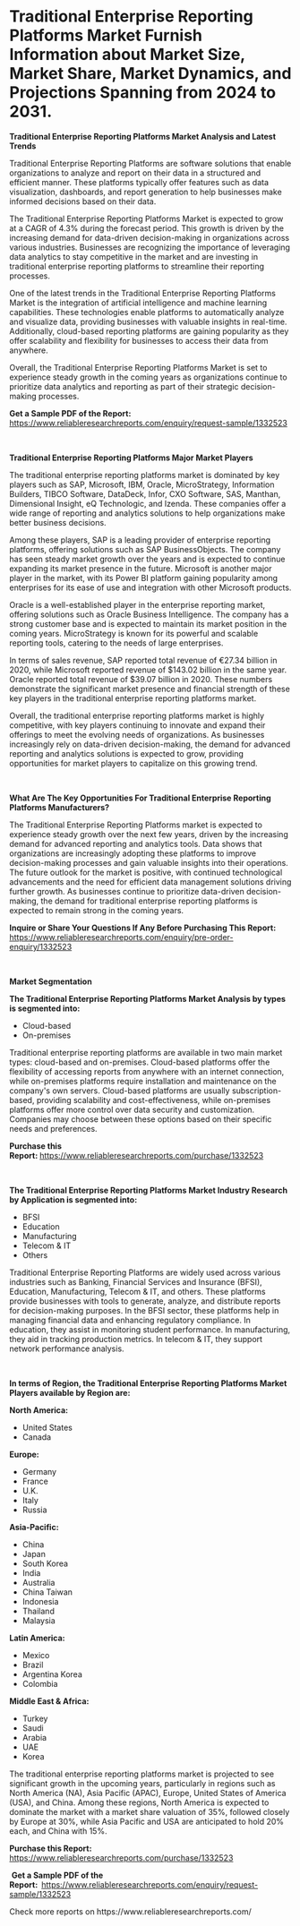 <p><h1>Traditional Enterprise Reporting Platforms Market Furnish Information about Market Size, Market Share, Market Dynamics, and Projections Spanning from 2024 to 2031.</h1></p><p><strong>Traditional Enterprise Reporting Platforms Market Analysis and Latest Trends</strong></p>
<p><p>Traditional Enterprise Reporting Platforms are software solutions that enable organizations to analyze and report on their data in a structured and efficient manner. These platforms typically offer features such as data visualization, dashboards, and report generation to help businesses make informed decisions based on their data.</p><p>The Traditional Enterprise Reporting Platforms Market is expected to grow at a CAGR of 4.3% during the forecast period. This growth is driven by the increasing demand for data-driven decision-making in organizations across various industries. Businesses are recognizing the importance of leveraging data analytics to stay competitive in the market and are investing in traditional enterprise reporting platforms to streamline their reporting processes.</p><p>One of the latest trends in the Traditional Enterprise Reporting Platforms Market is the integration of artificial intelligence and machine learning capabilities. These technologies enable platforms to automatically analyze and visualize data, providing businesses with valuable insights in real-time. Additionally, cloud-based reporting platforms are gaining popularity as they offer scalability and flexibility for businesses to access their data from anywhere.</p><p>Overall, the Traditional Enterprise Reporting Platforms Market is set to experience steady growth in the coming years as organizations continue to prioritize data analytics and reporting as part of their strategic decision-making processes.</p></p>
<p><strong>Get a Sample PDF of the Report:&nbsp;</strong> <a href="https://www.reliableresearchreports.com/enquiry/request-sample/1332523">https://www.reliableresearchreports.com/enquiry/request-sample/1332523</a></p>
<p>&nbsp;</p>
<p><strong>Traditional Enterprise Reporting Platforms Major Market Players</strong></p>
<p><p>The traditional enterprise reporting platforms market is dominated by key players such as SAP, Microsoft, IBM, Oracle, MicroStrategy, Information Builders, TIBCO Software, DataDeck, Infor, CXO Software, SAS, Manthan, Dimensional Insight, eQ Technologic, and Izenda. These companies offer a wide range of reporting and analytics solutions to help organizations make better business decisions.</p><p>Among these players, SAP is a leading provider of enterprise reporting platforms, offering solutions such as SAP BusinessObjects. The company has seen steady market growth over the years and is expected to continue expanding its market presence in the future. Microsoft is another major player in the market, with its Power BI platform gaining popularity among enterprises for its ease of use and integration with other Microsoft products.</p><p>Oracle is a well-established player in the enterprise reporting market, offering solutions such as Oracle Business Intelligence. The company has a strong customer base and is expected to maintain its market position in the coming years. MicroStrategy is known for its powerful and scalable reporting tools, catering to the needs of large enterprises.</p><p>In terms of sales revenue, SAP reported total revenue of €27.34 billion in 2020, while Microsoft reported revenue of $143.02 billion in the same year. Oracle reported total revenue of $39.07 billion in 2020. These numbers demonstrate the significant market presence and financial strength of these key players in the traditional enterprise reporting platforms market.</p><p>Overall, the traditional enterprise reporting platforms market is highly competitive, with key players continuing to innovate and expand their offerings to meet the evolving needs of organizations. As businesses increasingly rely on data-driven decision-making, the demand for advanced reporting and analytics solutions is expected to grow, providing opportunities for market players to capitalize on this growing trend.</p></p>
<p>&nbsp;</p>
<p><strong>What Are The Key Opportunities For Traditional Enterprise Reporting Platforms Manufacturers?</strong></p>
<p><p>The Traditional Enterprise Reporting Platforms market is expected to experience steady growth over the next few years, driven by the increasing demand for advanced reporting and analytics tools. Data shows that organizations are increasingly adopting these platforms to improve decision-making processes and gain valuable insights into their operations. The future outlook for the market is positive, with continued technological advancements and the need for efficient data management solutions driving further growth. As businesses continue to prioritize data-driven decision-making, the demand for traditional enterprise reporting platforms is expected to remain strong in the coming years.</p></p>
<p><strong>Inquire or Share Your Questions If Any Before Purchasing This Report:</strong> <a href="https://www.reliableresearchreports.com/enquiry/pre-order-enquiry/1332523">https://www.reliableresearchreports.com/enquiry/pre-order-enquiry/1332523</a></p>
<p>&nbsp;</p>
<p><strong>Market Segmentation</strong></p>
<p><strong>The Traditional Enterprise Reporting Platforms Market Analysis by types is segmented into:</strong></p>
<p><ul><li>Cloud-based</li><li>On-premises</li></ul></p>
<p><p>Traditional enterprise reporting platforms are available in two main market types: cloud-based and on-premises. Cloud-based platforms offer the flexibility of accessing reports from anywhere with an internet connection, while on-premises platforms require installation and maintenance on the company's own servers. Cloud-based platforms are usually subscription-based, providing scalability and cost-effectiveness, while on-premises platforms offer more control over data security and customization. Companies may choose between these options based on their specific needs and preferences.</p></p>
<p><strong>Purchase this Report:&nbsp;</strong><a href="https://www.reliableresearchreports.com/purchase/1332523">https://www.reliableresearchreports.com/purchase/1332523</a></p>
<p>&nbsp;</p>
<p><strong>The Traditional Enterprise Reporting Platforms Market Industry Research by Application is segmented into:</strong></p>
<p><ul><li>BFSI</li><li>Education</li><li>Manufacturing</li><li>Telecom & IT</li><li>Others</li></ul></p>
<p><p>Traditional Enterprise Reporting Platforms are widely used across various industries such as Banking, Financial Services and Insurance (BFSI), Education, Manufacturing, Telecom & IT, and others. These platforms provide businesses with tools to generate, analyze, and distribute reports for decision-making purposes. In the BFSI sector, these platforms help in managing financial data and enhancing regulatory compliance. In education, they assist in monitoring student performance. In manufacturing, they aid in tracking production metrics. In telecom & IT, they support network performance analysis.</p></p>
<p>&nbsp;</p>
<p><strong>In terms of Region, the Traditional Enterprise Reporting Platforms Market Players available by Region are:</strong></p>
<p>
    <p> <strong> North America: </strong>
        <ul>
            <li>United States</li>
            <li>Canada</li>
        </ul>
        </p> 
    <p> <strong> Europe: </strong>
        <ul>
            <li>Germany</li>
            <li>France</li>
            <li>U.K.</li>
            <li>Italy</li>
            <li>Russia</li>
        </ul>
        </p> 
    <p> <strong> Asia-Pacific: </strong>
        <ul>
            <li>China</li>
            <li>Japan</li>
            <li>South Korea</li>
            <li>India</li>
            <li>Australia</li>
            <li>China Taiwan</li>
            <li>Indonesia</li>
            <li>Thailand</li>
            <li>Malaysia</li>
        </ul>
        </p> 
    <p> <strong> Latin America: </strong>
        <ul>
            <li>Mexico</li>
            <li>Brazil</li>
            <li>Argentina Korea</li>
            <li>Colombia</li>
        </ul>
        </p> 
    <p> <strong> Middle East & Africa: </strong>
        <ul>
            <li>Turkey</li>
            <li>Saudi</li>
            <li>Arabia</li>
            <li>UAE</li>
            <li>Korea</li>
        </ul>
    </p>
    </p>
<p><p>The traditional enterprise reporting platforms market is projected to see significant growth in the upcoming years, particularly in regions such as North America (NA), Asia Pacific (APAC), Europe, United States of America (USA), and China. Among these regions, North America is expected to dominate the market with a market share valuation of 35%, followed closely by Europe at 30%, while Asia Pacific and USA are anticipated to hold 20% each, and China with 15%.</p></p>
<p><strong>Purchase this Report: </strong><a href="https://www.reliableresearchreports.com/purchase/1332523">https://www.reliableresearchreports.com/purchase/1332523</a></p>
<p>&nbsp;<strong>Get a Sample PDF of the Report:&nbsp;&nbsp;</strong><a href="https://www.reliableresearchreports.com/enquiry/request-sample/1332523">https://www.reliableresearchreports.com/enquiry/request-sample/1332523</a></p>
<p><strong></strong></p>
<p>Check more reports on https://www.reliableresearchreports.com/</p>